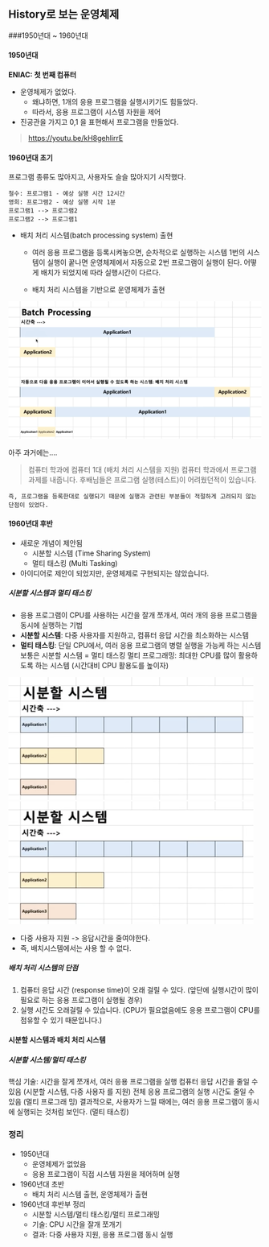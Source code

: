 ## History로 보는 운영체제

###1950년대 ~ 1960년대

#### 1950년대
**ENIAC: 첫 번째 컴퓨터**
* 운영체제가 없었다. 
    * 왜냐하면, 1개의 응용 프로그램을 실행시키기도 힘들었다.
    * 따라서, 응용 프로그램이 시스템 자원을 제어
* 진공관을 가지고 0,1 을 표현해서 프로그램을 만들었다.
  
> https://youtu.be/kH8gehlirrE

#### 1960년대 초기
프로그램 종류도 많아지고, 사용자도 슬슬 많아지기 시작했다.

~~~
철수: 프로그램1 ‑ 예상 실행 시간 12시간
영희: 프로그램2 ‑ 예상 실행 시작 1분
프로그램1 ‑‑> 프로그램2
프로그램2 ‑‑> 프로그램1
~~~

* 배치 처리 시스템(batch processing system) 출현
    * 여러 응용 프로그램을 등록시켜놓으면, 순차적으로 실행하는 시스템
        1번의 시스템이 실행이 꿑나면 운영체제에서 자동으로 2번 프로그램이 실행이 된다.
        어떻게 배치가 되었지에 따라 실행시간이 다르다.

    * 배치 처리 시스템을 기반으로 운영체제가 출현

![batch processing](img/4-1.png)

아주 과거에는....
> 컴퓨터 학과에 컴퓨터 1대 (배치 처리 시스템을 지원)
    컴퓨터 학과에서 프로그램 과제를 내줍니다. 후배님들은 프로그램 실행(테스트)이 어려웠던적이 있습니다.

    즉, 프로그램을 등록한대로 실행되기 때문에 실행과 관련된 부분들이 적절하게 고려되지 않는 단점이 있었다.

#### 1960년대 후반
* 새로운 개념이 제안됨
    * 시분할 시스템 (Time Sharing System)
    * 멀티 태스킹 (Multi Tasking)
* 아이디어로 제안이 되었지만, 운영체제로 구현되지는 않았습니다.

##### 시분할 시스템과 멀티 태스킹
* 응용 프로그램이 CPU를 사용하는 시간을 잘개 쪼개서, 여러 개의 응용 프로그램을 동시에 실행하는 기법
* **시분할 시스템**: 다중 사용자를 지원하고, 컴퓨터 응답 시간을 최소화하는 시스템
* **멀티 태스킹**: 단일 CPU에서, 여러 응용 프로그램의 병렬 실행을 가능케 하는 시스템
보통은 시분할 시스템 = 멀티 태스킹
멀티 프로그래밍: 최대한 CPU를 많이 활용하도록 하는 시스템 (시간대비
CPU 활용도를 높이자)

![시분할 시스템](img/5-1.png)
![시분할 시스템](img/5-1.png)
* 다중 사용자 지원 -> 응답시간을 줄여야한다.
* 즉, 배치시스템에서는 사용 할 수 없다.

##### 배치 처리 시스템의 단점
1. 컴퓨터 응답 시간 (response time)이 오래 걸릴 수 있다. (앞단에 실행시간이 많이 필요로 하는 응용 프로그램이 실행될 경우)
2. 실행 시간도 오래걸릴 수 있습니다. (CPU가 필요없음에도 응용 프로그램이 CPU를 점유할 수 있기 때문입니다.)

#### 시분할 시스템과 배치 처리 시스템
##### 시분할 시스템/멀티 태스킹
핵심 기술: 시간을 잘게 쪼개서, 여러 응용 프로그램을 실행
컴퓨터 응답 시간을 줄일 수 있음 (시분할 시스템, 다중 사용자
를 지원)
전체 응용 프로그램의 실행 시간도 줄일 수 있음 (멀티 프로그래
밍)
결과적으로, 사용자가 느낄 때에는, 여러 응용 프로그램이 동시
에 실행되는 것처럼 보인다. (멀티 태스킹)

### 정리
* 1950년대
    * 운영체제가 없었음
    * 응용 프로그램이 직접 시스템 자원을 제어하며 실행
* 1960년대 초반
    * 배치 처리 시스템 출현, 운영체제가 출현
* 1960년대 후반부 정리
    * 시분할 시스템/멀티 태스킹/멀티 프로그래밍
    * 기술: CPU 시간을 잘개 쪼개기
    * 결과: 다중 사용자 지원, 응용 프로그램 동시 실행